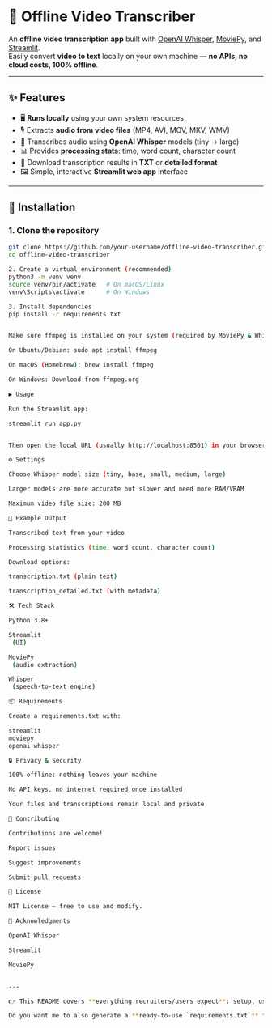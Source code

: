 
# 🎥 Offline Video Transcriber

An **offline video transcription app** built with [OpenAI Whisper](https://github.com/openai/whisper), [MoviePy](https://zulko.github.io/moviepy/), and [Streamlit](https://streamlit.io/).  
Easily convert **video to text** locally on your own machine — **no APIs, no cloud costs, 100% offline**.

---

## ✨ Features
- 🖥️ **Runs locally** using your own system resources  
- 🎙️ Extracts **audio from video files** (MP4, AVI, MOV, MKV, WMV)  
- 🤖 Transcribes audio using **OpenAI Whisper** models (tiny → large)  
- 📊 Provides **processing stats**: time, word count, character count  
- 💾 Download transcription results in **TXT** or **detailed format**  
- 🖼️ Simple, interactive **Streamlit web app** interface  

---

## 🚀 Installation

### 1. Clone the repository
```bash
git clone https://github.com/your-username/offline-video-transcriber.git
cd offline-video-transcriber

2. Create a virtual environment (recommended)
python3 -m venv venv
source venv/bin/activate   # On macOS/Linux
venv\Scripts\activate      # On Windows

3. Install dependencies
pip install -r requirements.txt


Make sure ffmpeg is installed on your system (required by MoviePy & Whisper).

On Ubuntu/Debian: sudo apt install ffmpeg

On macOS (Homebrew): brew install ffmpeg

On Windows: Download from ffmpeg.org

▶️ Usage

Run the Streamlit app:

streamlit run app.py


Then open the local URL (usually http://localhost:8501) in your browser.

⚙️ Settings

Choose Whisper model size (tiny, base, small, medium, large)

Larger models are more accurate but slower and need more RAM/VRAM

Maximum video file size: 200 MB

📄 Example Output

Transcribed text from your video

Processing statistics (time, word count, character count)

Download options:

transcription.txt (plain text)

transcription_detailed.txt (with metadata)

🛠️ Tech Stack

Python 3.8+

Streamlit
 (UI)

MoviePy
 (audio extraction)

Whisper
 (speech-to-text engine)

📦 Requirements

Create a requirements.txt with:

streamlit
moviepy
openai-whisper

🔒 Privacy & Security

100% offline: nothing leaves your machine

No API keys, no internet required once installed

Your files and transcriptions remain local and private

🤝 Contributing

Contributions are welcome!

Report issues

Suggest improvements

Submit pull requests

📜 License

MIT License – free to use and modify.

🌟 Acknowledgments

OpenAI Whisper

Streamlit

MoviePy


---

👉 This README covers **everything recruiters/users expect**: setup, usage, features, security (offline emphasis), and SEO-friendly terms like *offline video transcription*, *local Whisper app*, *no API required*.  

Do you want me to also generate a **ready-to-use `requirements.txt`** for your repo so people can `pip install -r requirements.txt` without issues?

